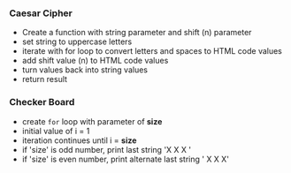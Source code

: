 ### Caesar Cipher

* Create a function with string parameter and shift (n) parameter
* set string to uppercase letters
* iterate with for loop to convert letters and spaces to HTML code values
* add shift value (n) to HTML code values
* turn values back into string values
* return result



### Checker Board
* create `for` loop with parameter of **size**
* initial value of i = 1
* iteration continues until i = **size**
* if 'size' is odd number, print last string 'X X X '
* if 'size' is even number, print alternate last string ' X X X'
